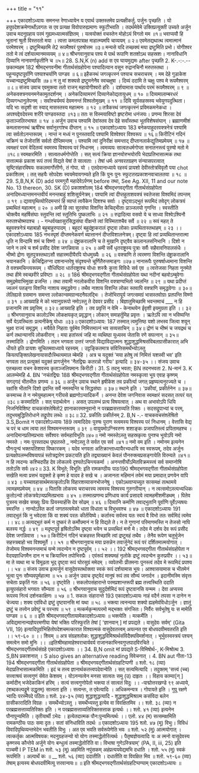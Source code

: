 +++
title = "११"

+++
एकादशोऽध्यायः समनन्त रेणाध्यायेन य एवार्थ उक्तस्तमेव प्रत्यक्षीकर्तु. पर्जुनः पृच्छति । यो हयुपदेशक्रमेणार्थोऽवगतः स एव प्रत्यक्ष 
विवोपारुह्यमाणः स्फुटीभवति । तदर्थमेवेमे उक्तिप्रत्युक्ती उच्यते 
अर्जुन उवाच 
मदनुग्रहाय परमं गुह्यमध्यात्मसंज्ञितम् । यत्वयोक्तं वचस्तेन मोहोऽयं विगतो मम ॥१॥ भवाप्ययौ हि भूतानां श्रुतौ विस्तरतो मया । त्वत्ता कमलपत्राक्ष माहात्म्यमपि चाव्ययम् ॥ २॥ एवमेतद्यथात्थ त्वमात्मानं परमेश्वरम् । द्रष्टुमिच्छामि ते2 रूपमैश्वरं पुरुषोत्तम ॥३॥ मन्यसे यदि तच्छक्यं मया द्रष्टुमिति प्रभो। 
योगीश्वर ततो मे त्वं दर्शयात्मानमव्ययम् ॥ ४॥ श्रीभगवानुवाच 
पश्य मे पार्थ रूपाणि शतशोऽथ सहस्रशः। नानाविधानि दिव्यानि नानावर्णाकृतीनि च ॥५॥ 
28. S.N,K (n) add स एव घायमुद्यमः after पृच्छति 2. K-.-:-.-- छकाम्यहम 
182 
श्रीमद्भगवनीमा गीतार्थसंग्रहोपेना पश्यादित्यान वसून रुद्रानचिनौ मरुतस्तथा । पहून्यदृष्टपूर्वाणि पश्याश्चर्याणि पाण्डव ॥ ६॥ इहैकस्थं जगत्कृत्स्नं पश्याच सचराचरम् । 
मम देहे गुडाकेश यच्चान्यद्रष्टुमिच्छसि ॥७॥ न तु मां शक्यसे द्रष्टुमनेनैव स्वचक्षुषा । 
दिव्यं ददामि ते चक्षुः पश्य मे रूपमैश्वरम् ॥ ८॥ संजय उवाच 
एवमुक्त्वा ततो राजन् महायोगीश्वरो हरिः । दर्शयामास पार्थाय परमं रूपमैश्वरम् ॥ ९ ॥ 
अनेकवक्त्रनयनमनेकामुतदर्शनम् । अनेकदिव्यामरणं दिव्यानेकोद्यतायुधम् ॥ १० ॥ दिव्यमालाम्बरधरं दिव्यगन्धानुलेपनम् । सर्वाश्चर्यमयं देवमनन्तं विश्वतोमुखम् ॥ ११ ॥ दिवि सूर्यसहस्रस्य भवेयुगपदुत्थिता। यदि भाः सदृशी सा स्याद् मासस्तस्य महात्मनः ॥ १२ ॥ तत्रैकस्थं जगत्कृत्स्नं प्रविमकमनेकधा । 
अपश्यद्देवदेवस्य शरीरे पाण्डवस्तदा ॥१३॥ ततः स विस्मयाविष्टो हृष्टरोमा धनंजयः। प्रणम्य शिरसा देवं कृताञ्जलिरभाषत ॥ १४ ॥ अर्जुन उवाच 
पश्यामि देवांस्तव देव देहे 
सर्वांस्तथा भूतविशेषसंघान् । ब्रह्माणमीशं कमलासनस्थं 
ऋषींश्च सर्वानुरगांश्च दीप्तान् ॥ १५ ॥ 
एकादशोऽध्यायः 
183 
बनेकपाहूदरवक्त्रनेत्रं 
पश्यामि त्वा सर्वतोऽनन्तरूपम् । नान्तं न मध्यं न पुनस्तवादि 
पश्यामि विश्वेश्वर विश्वरूप ॥ १६॥ किरीटिनं गदिनं चक्रिणं च 
तेजोराशिं सर्वतो दीप्तिमन्तम् । पश्यामि त्वां दुनिरीक्षं समन्ताद् 
दीप्तानलार्कद्युतिमप्रमेयम् ॥ १७ ॥ त्वमक्षरं परमं वेदितव्यं 
स्वमस्य विश्वस्य परं निधानम् । त्वमव्ययः सात्वतधर्मगोप्ता 
सनातनस्त्वं पुरुषो मतो मे ॥१८॥ 
स्वमक्षरमिति । सात्वतधर्मगोप्तेति । सत् सत्यं क्रिया ज्ञानयोरुभयोरपि भेदाप्रतिभासात्मक तथा सत्तात्मकं प्रकाश रूपं तत्त्वं विद्यते येषां ते सात्वताः । तेषां धर्मः अनवरतग्रहण संन्यासपरत्वात् सृष्टिसंहारविषयः सकलमार्गोत्तीर्णः, तं गोपा. यो । एतदेवानाध्याये रहस्यं प्रायशो देवीस्तोत्रविवृतौ पया chot प्रकाशितम् । तत् सहयैः सोपदेशः स्वयमेवावगम्यते इति किं पुनः पुनः स्फुटतरप्रकाशनवाचालतया ॥ १८ ॥ 
29. S,B,N,K (D) add परमगुरौ महादेवेऽर्पणम् before तथा, See Ag. XII, 11 and our note No. 13 thereon, 
30. SK (D) प्रकाशशोलम् 
184 
श्रीमद्भगवद्गीता गीतार्थसंग्रहोपेता अनादिमध्यान्तमनन्तवीर्य 
मनन्तबाहुं शशिसूर्यनेत्रम्। पश्यामि त्वां दीप्तहुताशवक्त्रं 
स्वतेजसा विश्वमिदं तपन्तम् ॥ १९ ॥ द्यावापृथिव्योरिदमन्तरं हि 
व्याप्तं त्वयैकेन दिशश्च सर्वाः । दृष्ट्वाऽद्भुतं रूपमिदं तवेदृग् 
लोकत्रयं प्रब्यथितं महात्मन् ॥ २० ॥ 
अमी हि त्वा सुरसंघा विशन्ति 
केचिद्भीताः प्राञ्जलयो गृणन्ति । स्वस्तीति चोक्त्वैव महर्षिसंघाः 
स्तुवन्ति त्वां स्तुतिभिः पुष्कलाभिः ॥ २१ ॥ 
रुद्रादित्या वसवो ये च साध्या 
विश्वेऽश्विनौ मरुतश्चोष्मपाश्च । - गन्धर्वयक्षासुरसिद्धसंघा 
वीक्षन्ते त्वां विस्मिताश्चैव सर्वे ॥ २२ ॥ 
रूपं महत् ते बहुवक्त्रनेत्रं 
महाबाहो बहुबाहूरुपादम् । बहूदरं बहुदंष्ट्राकरालं 
दृष्ट्वा लोकाः प्रव्यथितास्तथाहम् ॥ २३ ।। 
एकादशोऽध्यायः 
185 
नभःस्पृशं दीप्तमनेकवर्ण 
ब्यात्ताननं दीप्तविशालनेत्रम्। दृष्ट्वा हि त्वां प्रव्यथितान्तरात्मा 
धृति न विन्दामि शमं च विष्णो ॥ २४ ॥ दंष्ट्राकरालानि च ते मुखानि 
दृष्ट्वैव कालानलसंनिभानि । दिशो न जाने न लभे च शर्म 
प्रसीद देवेश जगन्निवास ॥ २५ ॥ अमी सर्वे धृतराष्ट्रस्य पुत्राः 
सर्वैः सहैवावनिपालसंधैः । भीष्मो द्रोणः सूतपुत्रस्तथाऽसौ 
सहास्मदीयैरपि योधमुख्यैः ॥ २६ ॥ वक्त्राणि ते त्वरमणा विशन्ति 
दंष्ट्राकरालानि भयानकानि । केचिद्विलग्ना दशनान्तरेषु 
संदृश्यन्ते चूर्णितैरुत्तमाङ्गः ॥२७॥ 
नानारूपैः पुरुषर्षाध्यमाना 
विशन्ति ते वक्त्रमचिन्त्यरूपम् । यौधिष्ठिरा धार्तराष्ट्राश्च योधाः 
शस्त्रैः कुत्ता विविधैः सर्व एव ॥ त्वत्तेजसा निहता नूनमेते 
तथा हीमे स्वच्छरीरे प्रविष्टाः ॥ २८ ॥ 
186 
श्रीमद्भगवद्गीता गीतार्थसंग्रहोपेता यथा नदीनां बहवोऽम्बुवेगाः 
समुद्रमेवाभिमुखा व्रजन्ति । तथा तवामी नरलोकवीरा 
विशन्ति वक्त्राण्यभितो ज्वलन्ति ॥ २९ ॥ यथा प्रदीप्तं ज्वलनं पतङ्गा 
विशन्ति नाशाय समृद्धवेगा। तथैव नाशाय विशन्ति लोका 
स्तवापि वक्त्राणि समृद्धवेगाः ॥ ३०॥ लेलिह्यसे ग्रसमानः समन्ता 
ल्लोकान्समग्रान्वदनैवलद्भिः । तेजोभिरापूर्य जगत्समग्रं 
भासस्तवोग्राः प्रतपन्ति विष्णो ॥ ३१ ॥ आख्याहि मे को भवानुग्ररूपो 
नमोऽस्तु ते देववर प्रसीद । बिज्ञातुमिच्छामि भवन्तमाचं 
___ न हि प्रजानामि तव प्रवृत्तिम् ॥ ३२॥ 
आख्याहि इति । तव प्रवृत्तिं न वेमि - केनाथयेन ईवृशी इयमुग्रता इति ।। ३२ ॥ 
श्रीभगवानुवाच 
कालोऽस्मि लोकक्षयकृत् प्रवृद्धान्। 
लोकान् समाहर्तुमिह प्रवृत्तः । ऋतेऽपि त्वा न भविष्यन्ति सर्वे 
येऽवस्थिताः प्रत्यनीकेषु योधाः ॥३३॥ 
एकादशोऽध्याय: 
187 तस्मात् त्वमुत्तिष्ठ यशो लभस्व 
जित्वा शवून् भुक्ष्व राज्यं समृद्धम् । मयैवेते निहताः पूर्वमेव 
निमित्तमात्नं भव सव्यसाचिन् ॥ ३४॥ द्रोणं च भीष्मं च जयद्रथं च 
कर्ण तथान्यानपि लोकवीरान् । मया हतांस्त्वं जहि मा व्यथिष्ठा 
युध्यस्व जेतासि रणे सपत्नान् ॥ ३५॥ तस्मादिति । द्रोणमिति । तदन भगवता उत्तरं जगतो विद्याविद्यात्मनः शुद्धाशुद्धमिश्रसंविबलग्रासीकारात् अभि धीयते इति प्रायशः सूचितमवाध्याये रहस्यम् । उट्टङ्कितमात्र संवित्तिसमर्थेभ्योऽस्तु कियत्पङ्क्तिलेखनायासदौःस्थित्यमाल म्बेमहि । 
अत्र च यदुक्तं 'मया हतेषु त्वं निमित्तं यशस्वी भव' इति भगवता तत् प्रत्युक्तं यदुक्तं प्रागर्जुनेन 'नैतद्विद्मः कतरन्नो गरीयः' इत्यादि ॥ ३४-३५ ।। 
संजय उवाच 
एतच्छत्वा वचन केशवस्य 
कृताञ्जलिपमानः किरीटी। 
31. S तदनु भवता; BN तदनभवता 2. N-मानं 3. K आलम्भेमहि 4. BN 'नचंतद्विद्मः 
188 
श्रीमद्भगवद्गीता गीतार्थसंग्रहोपेता नमस्कृत्वा भूय एवाह कृष्णम् 
सगद्गदं भीतभीतः प्रणम्य ॥ ३६ ॥ अर्जुन उवाच 
स्थाने हृषीकेश तव प्रकीर्त्या 
जगत् प्रहृष्यत्यनुरज्यते च । रक्षांसि भीतानि दिशो द्रवन्ति 
सर्वे नमस्यन्ति च सिद्धसंघाः ॥ ३७॥ स्थाने इति । 'प्रकीयां, प्रकीर्तनेन ॥ ३७॥ कस्माच्च ते न नमेयुमहात्मन् 
गरीयसे ब्रह्मणोऽप्यादिकर्ने । अनन्त देवेश जगनिवास 
स्वमक्षरं सदसत् तत्परं यत् ॥३८॥ कस्मादिति । सत् पदार्थत्वेन । असत् उपलम्भं प्रत्य विषयत्वात् । अथ वा अभावोऽपि धियि निजनिविशिष्ट वाचकसंश्लेषितो2 ज्ञानाकारमश्नुवानो न परब्रह्मसत्ताव्यति रिक्तः । सदसद्रूपाभ्यां च परम्, तदुभयबुद्धितिरोधाने तद्रूपोप लब्धेः ॥ ३८॥ 
32. प्रकीतिः प्रकीर्तनम् 2. B,N -.- वाचकवचसंश्लेषितो 3.S,Bomit न 
एकादशोऽध्यायः 
189 
त्वमादिदेवः पुरुषः पुराण 
स्त्वमस्य विश्वस्य परं निधानम् । वेत्तासि वेद्य च परं च धाम 
त्वया ततं विश्वमनन्तरूपम् ॥ ३९ ॥ वायुयमोऽग्निवरुणः शशाङ्कः 
प्रजापतिस्त्वं प्रपितामहश्च । अनादिमानप्रतिमप्रभावः 
सर्वेश्वरः सर्वमहाविभूतिः॥४०॥ नमो नमस्तेऽस्तु सहस्रकृत्वः 
पुनश्च भूयोऽपि नमो नमस्ते । नमः पुरस्तादथ पृष्ठतस्ते 
_ नमोऽस्तु ते सर्वत एव सर्व ॥४१॥ नमो वम इति । नमोनम इत्यनेन पौनःपुन्यं भक्तयतिशया विष्कारकम् । यदेव भगवता अतिक्रान्ताध्यायैरभ्यधायि स्व स्वरूपम्, तदेव अर्जुनः प्रत्यक्षोपलम्भविषयापन्नं स्तोत्रद्वारेण प्रकटयति इति तद्व्याख्यानं केवलं पौनरुक्त्यप्रसङ्गायेति विरम्यते ॥४१॥ 
न हि त्वदन्यः कश्चिदपीह देव 
लोकलये दृश्यतेऽचिन्त्यकर्मा । अनन्तवीर्योऽमितविक्रमस्त्वं 
सर्व समाप्नोषि ततोऽसि सर्वः॥४२॥ 
33. K विभूते; विभूति: इति रामकण्ठीयः पाठः190 
श्रीमद्भगवद्गीता गीतार्थसंग्रहोपेता सखेति मत्वा प्रसभं यदुक्तो 
हे कृष्ण हे यादव हे सखे च । अजानता महिमानं तवेमं 
मया प्रमादात् प्रणयेन वापि ॥ ४३ ॥ 
यच्चावहासार्थमसत्कृतोऽसि 
विहारशय्यासनभोजनेषु । एकोऽथवाप्यच्युत सत्समक्षं 
तत्थामये त्वामहमप्रमेयम् ॥ ४४ ॥ 
पितासि लोकस्य चराचरस्य 
त्वमस्य विश्वस्य गुरुगरीयान् । न त्वत्समोऽस्त्यभ्यधिकः कुतोऽन्यो 
लोकत्रयेऽप्यप्रमितप्रभावः ॥ ४५ ॥ तस्मात्प्रणम्य प्रणिधाय कार्य 
प्रसादये त्वामहमीशमीडथम् । पितेव पुत्रस्य सखेव सख्युः 
प्रियः प्रियस्यार्हसि देव सोढम् ॥ ४६ ॥ दिव्यानि कर्माणि तवाद्भुतानि 
पूर्वाणि पूर्वेऽप्यषयः स्मरन्ति । नान्योऽस्ति कर्ता जगतस्त्वमेको 
धाता विधाता च विभुभवश्च ॥ ४७ ॥ 
एकादशोऽध्यायः 
191 
तवाद्भुतं किं नु भवेदसा 
किं वा शक्यं परतः कीर्तयिष्ये। कर्तास्य सर्वस्य यतः स्वयं वै 
विभो ततः सर्वमिदं त्वमेव ।। ४८॥ 
अत्यद्भुतं कर्म न दुष्करं ते 
कर्मोपमानं न हि विद्यते ते। न ते गुणानां परिमाणमस्ति 
न तेजसो नापि बलस्य नर्द्धः ॥ ४९ ॥ 
मदृष्टपूर्व हृषितोऽस्मि दृष्ट्वा 
भयेन च प्रव्यथितं मनो मे। तदेव मे दर्शय देव रूपं 
प्रसीद देवेश जगन्निवास । ५०॥ किरीटिनं गदिनं चक्रहस्त 
मिच्छामि त्वां द्रष्टुमहं तथैव । तेनैव रूपेण चतुर्भुजेन 
सहस्त्रबाहो भव विश्वमूर्ते ।। ५१ ॥ 
श्रीभगवानुवाच 
मया प्रसन्नेन तवार्जुनेदं 
रूपं परं दर्शितमात्मयोगात् । तेजोमय विश्वमनन्तमाचं 
यन्मे त्वदन्येन न दृष्टपूर्वम् ।। ५२ ।। 
192 श्रीमद्भगवद्गीता गीतार्थसंग्रहोपेता 
न वेदयज्ञाधिगमैन दान 
न च क्रियाभिन तपोभिरुप्रैः । एवंरूपं शक्यमहं नृलोके 
द्रष्टुं त्वदन्येन कुरुप्रवीर ।। ५३॥ मा ते व्यथा मा च विमूढता भूद् 
दृष्ट्वा रूपं घोरसुग्रं ममेदम् । व्यपेतभीः प्रीतमनाः पुनस्त्वं 
तदेव मे रूपमिदं प्रपश्य ।। ५४ ॥ संजय उवाच 
इत्यर्जुनं वासुदेवस्तथोक्त्वा 
स्वकं रूपं दर्शयामास भूयः। आश्वासयामास च भीतमेनं 
भूत्वा पुनः सौम्यवपुर्महात्मा ॥ ५५ ॥ अर्जुन उवाच 
दृष्ट्वेदं मानुषं रूपं तव सौम्यं जनार्दन । इदानीमस्मि संवृत्तः सचेताः प्रकृतिं गतः ॥ ५६ ॥ 
दृष्ट्वेति । सकलोपसंहारान्ते परमप्रशान्तरूपी ब्रह्म तत्त्वस्थिति ददाति इत्युपसंहारो भगवतः सौम्यता ॥ ५६ ॥ 
श्रीभगवानुवाच 
सुदुर्दर्शमिदं रूपं दृष्टवानसि यन्मम । देवा अप्यस्य रूपस्य नित्यं दर्शनकाक्षिणः ॥ ५७ ॥ 1. सकलः संहारान्ते 
193 
एकादशोऽध्यायः नाहं वदैर्न तपसा न दानेन न चेज्यया। शक्य एवंविधो द्रष्टुं दृष्टवानसि मां यथा ॥ ५८ ॥ भक्त्या त्वनन्यया शक्यो ह्यहमेवंविधोऽर्जुन । ज्ञातुं द्रष्टुं च तत्त्वेन प्रवेष्टुं च परन्तप ॥ ५९ ॥ मत्कर्मकृन्मत्परमो मद्भक्तः संगजितः। निर्वैरः सर्वभूतेषु यः स मामेति पाण्डव ॥ ६ ॥ ॥ इति श्रीमद्भगवद्गीतायामेकादशोऽध्यायः ॥ 
भक्त्येति । मत्कर्मेति । अविद्यमानान्यज्ञेयरमणीया येषां भक्तिः परिस्फुरति तेषां [ 'ज्ञानवान् ] मां प्रपद्यते । वासुदेवः सर्वम्' (Gita VII, 19) इत्यादिपूर्वाभिहितोपदेशचमत्कारात विश्वात्मकं वासुदेवतत्त्वम् अयत्नत एव बोधपदवीमवतरति इति ।। ५९-६० ॥ 
।। शिवम् ॥ अत्र संग्रहश्लोक: 
शुद्धाशुद्धविमिश्रार्थसंविदैक्यविमर्शनात् । 
भूर्भुवस्वस्त्रयं पश्यन् समत्वेन समो मुनिः ।। ॥इतिश्रीमहामाहेश्वराचार्यवर्य राजानकाभिनवगुप्तपादविरचिते 
। श्रीमद्भगवद्गीतार्थसंग्रहे एकादशोऽध्यायः ।। 
34. B,N omit मां प्रपद्यते 
S-विमिषोर्थ-, K-मिश्रोत्थ 3. S,BN प्रकाशनात् । S also gives an alternative 
reading विवेचनात् । 4. BN aut गीता-13 
194 
श्रीमद्भगवद्गीता गीतार्थसंग्रहोपेता 
॥ श्रीमद्भगवद्गीतार्थसंग्रहटिप्पणी ॥ श्लो. १८ (व्या) मेदाप्रतिभासात्मकमिति । इदं च तत्त्व ज्ञानार्थकतत्त्वपदेवान्वेति । 
सत् सत्यमित्यादि । तदुक्तम् 
'सत्त्वं (च्च) सत्त्वाश्रयं सत्त्वगुणं सेवेत केशवम् । योऽनन्यत्वेन मनसा सात्वतः समु (उ) दाहृतः ।। विहाय काम्या[न् ] कर्मादीन् भजेदेकाकिनं हरिम् । सत्यं सत्त्वगुणोपेतो भक्त्या तं सात्वतं विदुः ।। 
-पाद्मोत्तरखण्डे ९९ अध्याये, 
(शब्दकल्पद्रुमे उद्धृतम्) सात्वता इति । सत्वन्तः, त एवेत्यादिः । अधिकमन्यत्र । गोपायते इति । गुपू रक्षणे भ्वादिः परस्मैपदे पठितः॥ 
श्लो. ३४-३५ (व्या) शुद्धाशुद्धत्यादि - शुद्धाशुद्धमिश्रात्म कसंविदा बलेन ग्रासीकारादिति विग्रहः । 
समर्थेभ्योऽस्तु । समर्थेभ्यस्तु इत्येव वा विवक्षितमिव ।। 
श्लो. ३८ (व्या) न परब्रह्मसत्ताव्यतिरिक्तः इति । न परब्रह्मसत्ताव्यतिरिक्तसत्ताक इत्यर्थः ।। 
श्लो. ४१ (व्या) इत्यनेन पौनापुन्यमिति । तृतीयार्थी ऽभेदः । इत्येतदात्मक पौन:पुन्यमित्यर्थः ।। 
एलो. ४४ (म) सत्समक्षमिति रामकण्ठीयः पाठः समा दृतः। सतां संनिधाविति तदर्थः ॥ 
एकादशोऽध्यायः 
195 श्लो. ४७ (मू) विभुः। विविधं विवादिपृथिव्यन्तभेदेन भवतीति विभुः । अत एव भवति सर्वरूपेणेति भवः ॥ 
श्लो. ५२ (मू) आत्मयोगात् । त्वत्कर्तृकः आत्मविषयक: मदनुग्रहजन्यो यो योगः तस्माद्धेतोरित्यर्थः । पैतृष्वज्ञेयत्वादिः यः अ त्मनो वासुदेवस्य कृष्णस्य कौन्तेये अर्जुने योगः बन्धुत्वं तस्माद्धेतोरिति वा। विभाषा गुणेऽस्त्रियाम्' (PA, II, iii, 25) इति पञ्चमी 
I P TEM in श्लो. ५३ (मू) अहमिति नपुंसकम् अहंप्रत्ययवेद्यमभि दधाति । 
श्लो. ५५ (मू) स्वकं रूपमिति । अल्पार्थे कः ॥ __ श्लो. ५६ (व्या) ददातीति । दधातीति वा विवक्षित मिव ॥ 
श्लो. ५९-६० (व्या) तेषाम् इत्यस्य बोधपदवीमित्यु त्तरवान्वयः॥ ॥ इति श्रीमद्भगवद्गीतार्थसंग्रहटिप्पण्याम् एकादशोऽध्यायः ॥ 